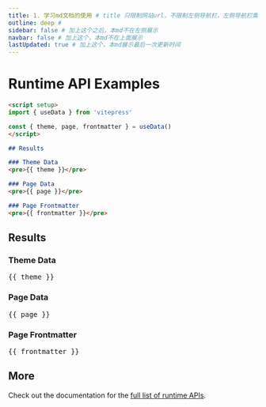 ```yaml
---
title: 1. 学习md文档的使用 # title 只限制网站url，不限制左侧导航栏，左侧导航栏需要在 config.mts 中配置
outline: deep # 
sidebar: false # 加上这个之后，本md不在左侧展示
navbar: false # 加上这个，本md不在上面展示
lastUpdated: true # 加上这个，本md展示最后一次更新时间
---
```


# Runtime API Examples


```md
<script setup>
import { useData } from 'vitepress'

const { theme, page, frontmatter } = useData()
</script>

## Results

### Theme Data
<pre>{{ theme }}</pre>

### Page Data
<pre>{{ page }}</pre>

### Page Frontmatter
<pre>{{ frontmatter }}</pre>
```

<script setup>
import { useData } from 'vitepress'

const { site, theme, page, frontmatter } = useData()
</script>

## Results

### Theme Data
<pre>{{ theme }}</pre>

### Page Data
<pre>{{ page }}</pre>

### Page Frontmatter
<pre>{{ frontmatter }}</pre>

## More

Check out the documentation for the [full list of runtime APIs](https://vitepress.dev/reference/runtime-api#usedata).
